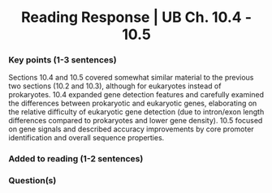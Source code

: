 <center>
  <h1>Reading Response | UB Ch. 10.4 - 10.5</h1>
</center>

### Key points (1-3 sentences)
Sections 10.4 and 10.5 covered somewhat similar material to the previous two sections (10.2 and 10.3), although for eukaryotes instead of prokaryotes. 10.4 expanded gene detection features and carefully examined the differences between prokaryotic and eukaryotic genes, elaborating on the relative difficulty of eukaryotic gene detection (due to intron/exon length differences compared to prokaryotes and lower gene density). 10.5 focused on gene signals and described accuracy improvements by core promoter identification and overall sequence properties.

### Added to reading (1-2 sentences)

### Question(s)
